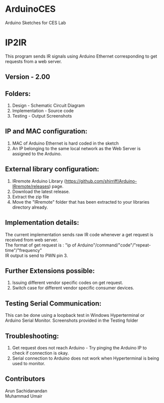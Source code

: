 # ArduinoCES
Arduino Sketches for CES Lab

# IP2IR
This program sends IR signals using Arduino Ethernet corresponding to get requests from a web server.

## Version - 2.00

## Folders: 
1. Design - Schematic Circuit Diagram
2. Implementation - Source code
3. Testing - Output Screenshots

## IP and MAC configuration:
1. MAC of Arduino Ethernet is hard coded in the sketch
2. An IP belonging to the same local network as the Web Server is assigned to the Arduino.

## External library configuration: 
1. IRremote Arduino Library (https://github.com/shirriff/Arduino-IRremote/releases) page. 
2. Download the latest release. 
3. Extract the zip file 
4. Move the "IRremote" folder that has been extracted to your libraries directory already.

## Implementation details:
The current implementation sends raw IR code whenever a get request is received from web server. <br />
The format of get request is :  "ip of Arduino"/command/"code"/"repeat-time"/"frequency"  <br />
IR output is send to PWN pin 3.

## Further Extensions possible: 
1. Issuing different vendor specific codes on get request.
2. Switch case for different vendor specific consumer devices.

## Testing Serial Communication:
This can be done using a loopback test in Windows Hyperterminal or Arduino Serial Monitor.
Screenshots provided in the Testing folder

## Troubleshooting:
1. Get request does not reach Arduino - Try pinging the Arduino IP to check if connection is okay.
2. Serial connection to Arduino does not work when Hyperterminal is being used to monitor.

## Contributors
Arun Sachidanandan  <br />
Muhammad Umair 

